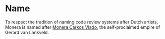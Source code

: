 # Name

To respect the tradition of naming code review systems after Dutch artists,
Monera is named after [Monera Carkos Vlado][monera], the self-proclaimed empire
of Gerard van Lankveld.

[monera]: http://monera.nl
